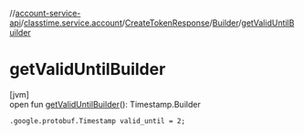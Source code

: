 //[account-service-api](../../../../index.md)/[classtime.service.account](../../index.md)/[CreateTokenResponse](../index.md)/[Builder](index.md)/[getValidUntilBuilder](get-valid-until-builder.md)

# getValidUntilBuilder

[jvm]\
open fun [getValidUntilBuilder](get-valid-until-builder.md)(): Timestamp.Builder

`.google.protobuf.Timestamp valid_until = 2;`
